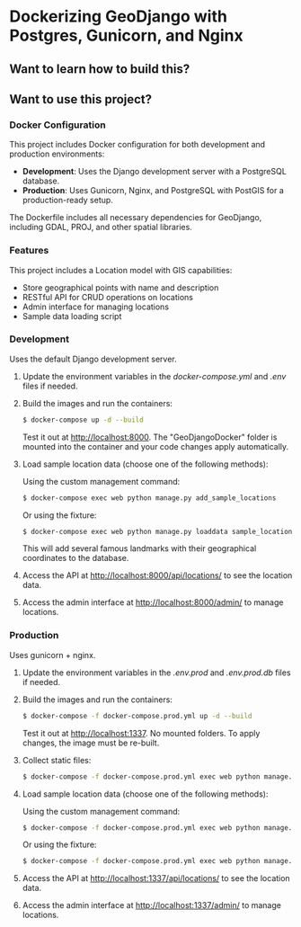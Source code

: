 # Dockerizing GeoDjango with Postgres, Gunicorn, and Nginx

## Want to learn how to build this?

## Want to use this project?

### Docker Configuration

This project includes Docker configuration for both development and production environments:

- **Development**: Uses the Django development server with a PostgreSQL database.
- **Production**: Uses Gunicorn, Nginx, and PostgreSQL with PostGIS for a production-ready setup.

The Dockerfile includes all necessary dependencies for GeoDjango, including GDAL, PROJ, and other spatial libraries.

### Features

This project includes a Location model with GIS capabilities:

- Store geographical points with name and description
- RESTful API for CRUD operations on locations
- Admin interface for managing locations
- Sample data loading script

### Development

Uses the default Django development server.

1. Update the environment variables in the *docker-compose.yml* and *.env* files if needed.
1. Build the images and run the containers:

    ```sh
    $ docker-compose up -d --build
    ```

    Test it out at [http://localhost:8000](http://localhost:8000). The "GeoDjangoDocker" folder is mounted into the container and your code changes apply automatically.

1. Load sample location data (choose one of the following methods):

    Using the custom management command:
    ```sh
    $ docker-compose exec web python manage.py add_sample_locations
    ```

    Or using the fixture:
    ```sh
    $ docker-compose exec web python manage.py loaddata sample_locations
    ```

    This will add several famous landmarks with their geographical coordinates to the database.

1. Access the API at [http://localhost:8000/api/locations/](http://localhost:8000/api/locations/) to see the location data.

1. Access the admin interface at [http://localhost:8000/admin/](http://localhost:8000/admin/) to manage locations.

### Production

Uses gunicorn + nginx.

1. Update the environment variables in the *.env.prod* and *.env.prod.db* files if needed.
1. Build the images and run the containers:

    ```sh
    $ docker-compose -f docker-compose.prod.yml up -d --build
    ```

    Test it out at [http://localhost:1337](http://localhost:1337). No mounted folders. To apply changes, the image must be re-built.

1. Collect static files:

    ```sh
    $ docker-compose -f docker-compose.prod.yml exec web python manage.py collectstatic --no-input --clear
    ```

1. Load sample location data (choose one of the following methods):

    Using the custom management command:
    ```sh
    $ docker-compose -f docker-compose.prod.yml exec web python manage.py add_sample_locations
    ```

    Or using the fixture:
    ```sh
    $ docker-compose -f docker-compose.prod.yml exec web python manage.py loaddata sample_locations
    ```

1. Access the API at [http://localhost:1337/api/locations/](http://localhost:1337/api/locations/) to see the location data.

1. Access the admin interface at [http://localhost:1337/admin/](http://localhost:1337/admin/) to manage locations.
